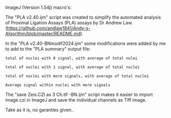 ImageJ (Version 1.54j) macro's:

The "PLA v2.40.ijm" script was created to simplify the automated analysis of Proximal Ligation Assays (PLA) assays by Dr Andrew Law.
(https://github.com/andlaw1841/Andy-s-Algorithm/blob/master/README.md).

In the "PLA v2.40-BNmodif2024.ijm" some modifications were added by me to add to the "PLA summary" output file:

    total of nuclei with 0 signal, with average of total nulei
    
    total of nuclei with 1 signal, with average of total nuclei
    
    total of nuclei with more signals, with average of total nuclei
    
    Average signal within nuclei with more signals
    

The "save Zeis.CZI as 3 Ch.tif -BN.ijm" script makes it easier to import image.czi in ImageJ and save the individual channels as Tiff image.

Take as it is, no garanties given..

